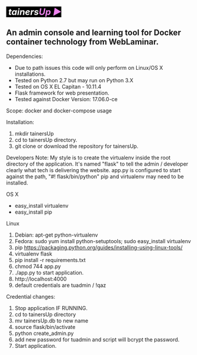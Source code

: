 <span style="font-size: 24px; background: black; color: white;"><strong><em>&nbsp;tainers</em></strong></span><span style="font-size: 24px; background: black; color: #ee82ee;"><strong><em>Up&nbsp;►</em></strong></span>&nbsp;
## An admin console and learning tool for Docker container technology from WebLaminar.


Dependencies:
* Due to path issues this code will only perform on Linux/OS X installations.
* Tested on Python 2.7 but may run on Python 3.X
* Tested on OS X EL Capitan - 10.11.4
* Flask framework for web presentation.
* Tested against Docker Version: 17.06.0-ce

Scope:  docker and docker-compose usage


Installation:

1. mkdir tainersUp
1. cd to tainersUp directory.
1. git clone or download the repository for tainersUp.

Developers Note:
My style is to create the virtualenv inside the root directory of the application.
It's named "flask" to tell the admin / developer clearly what tech is delivering the website.
app.py is configured to start against the path, "#! flask/bin/python"
pip and virtualenv may need to be installed.

OS X
* easy_install virtualenv
* easy_install pip

Linux
1. Debian: apt-get python-virtualenv
1. Fedora: sudo yum install python-setuptools; sudo easy_install virtualenv
1. pip https://packaging.python.org/guides/installing-using-linux-tools/
1. virtualenv flask
1. pip install -r requirements.txt
1. chmod 744 app.py
1. ./app.py to start application.
1. http://localhost:4000
1. default credentials are tuadmin / !qaz

Credential changes:
1. Stop application IF RUNNING.
1. cd to tainersUp directory
1. mv tainersUp.db to new name
1. source flask/bin/activate
1. python create_admin.py
1. add new password for tuadmin and script will bcrypt the password.
1. Start application.
